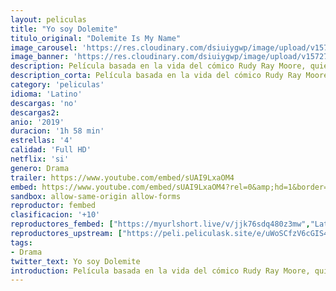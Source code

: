 ```yaml
---
layout: peliculas
title: "Yo soy Dolemite"
titulo_original: "Dolemite Is My Name"
image_carousel: 'https://res.cloudinary.com/dsiuiygwp/image/upload/v1572750629/dolomite-min_g0gua4.jpg'
image_banner: 'https://res.cloudinary.com/dsiuiygwp/image/upload/v1572750634/yo-soy-dolemite_1-min_ampcna.jpg'
description: Película basada en la vida del cómico Rudy Ray Moore, quien a menudo incluía en sus monólogos rimas bastante explícitas sobre distintos asuntos sexuales como las prostitutas, los proxenetas y los gigolós. Estas rimas las hacía siempre con ritmo y rapeando, lo que le valió el apodo de “padrino del rap”, por el cual se le conoció hasta el fin de sus días. Moore llegó a lo más alto en los años 70, cuando sus grabaciones poco conocidas empezaron a hacerse populares entre la comunidad negra. El rapero aprovechó esos beneficios para hacer una película de gran éxito llamada Dolemite, centrada en un proxeneta con un harén de prostitutas expertas en el arte del kung-fu.
description_corta: Película basada en la vida del cómico Rudy Ray Moore, quien a menudo incluía en sus monólogos rimas bastante explícitas sobre distintos asuntos sexuales como las prostitutas, los proxenetas y los gigolós. Estas rimas las hacía siempre con ritmo y rapeando, lo que
category: 'peliculas'
idioma: 'Latino'
descargas: 'no'
descargas2:
anio: '2019'
duracion: '1h 58 min'
estrellas: '4'
calidad: 'Full HD'
netflix: 'si'
genero: Drama
trailer: https://www.youtube.com/embed/sUAI9LxaOM4
embed: https://www.youtube.com/embed/sUAI9LxaOM4?rel=0&amp;hd=1&border=0&wmode=opaque&enablejsapi=1&modestbranding=1&controls=1&showinfo=1
sandbox: allow-same-origin allow-forms
reproductor: fembed
clasificacion: '+10'
reproductores_fembed: ["https://myurlshort.live/v/jjk76sdq480z3mw","Latino","https://feurl.com/v/kykmlb3z17r8pz5","Latino","https://api.cuevana3.io/stream/index.php?file=ek5lbm9xYWNrS0xYMTZLa2xNbkdvY3ZTb3BtZng4TGp6ZFpobGFMUGtOalJ5S1dUbjhhTzJOTFhuS2FzajVPcG1acGthV0hEMGVQWDA2S21ZY1hRNEpQWHAycG9sSmVybTVXU2ZuUzJ3THVva2FDaVo0WFgxTkRNbDZGM3g5VFh5WjFrWjJ1V2thbWJrMlJx","Latino","https://feurl.com/v/xdqd6c532-qx8m6","Latino"]
reproductores_upstream: ["https://peli.peliculask.site/e/uWoSCfzV6cGIS4p/","Latino","https://peli.peliculask.site/e/mPrEgP8P52hSXph/","Latino"]
tags:
- Drama
twitter_text: Yo soy Dolemite
introduction: Película basada en la vida del cómico Rudy Ray Moore, quien a menudo incluía en sus monólogos rimas bastante explícitas sobre distintos asuntos sexuales como las prostitutas, los proxenetas y los gigolós. Estas rimas las hacía siempre con ritmo y rapeando, lo que
---
```













